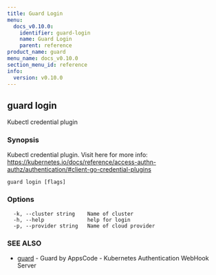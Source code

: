 ```yaml
---
title: Guard Login
menu:
  docs_v0.10.0:
    identifier: guard-login
    name: Guard Login
    parent: reference
product_name: guard
menu_name: docs_v0.10.0
section_menu_id: reference
info:
  version: v0.10.0
---
```


## guard login

Kubectl credential plugin

### Synopsis

Kubectl credential plugin. Visit here for more info: https://kubernetes.io/docs/reference/access-authn-authz/authentication/#client-go-credential-plugins

```
guard login [flags]
```

### Options

```
  -k, --cluster string    Name of cluster
  -h, --help              help for login
  -p, --provider string   Name of cloud provider
```

### SEE ALSO

* [guard](/docs/v0.10.0/reference/guard)	 - Guard by AppsCode - Kubernetes Authentication WebHook Server

